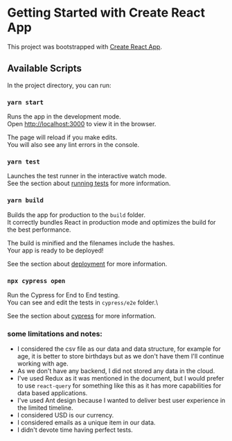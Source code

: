 
# Getting Started with Create React App

This project was bootstrapped with [Create React App](https://github.com/facebook/create-react-app).

## Available Scripts

In the project directory, you can run:

### `yarn start`

Runs the app in the development mode.\
Open [http://localhost:3000](http://localhost:3000) to view it in the browser.

The page will reload if you make edits.\
You will also see any lint errors in the console.

### `yarn test`

Launches the test runner in the interactive watch mode.\
See the section about [running tests](https://facebook.github.io/create-react-app/docs/running-tests) for more information.

### `yarn build`

Builds the app for production to the `build` folder.\
It correctly bundles React in production mode and optimizes the build for the best performance.

The build is minified and the filenames include the hashes.\
Your app is ready to be deployed!

See the section about [deployment](https://facebook.github.io/create-react-app/docs/deployment) for more information.

### `npx cypress open`

Run the Cypress for End to End testing.\
You can see and edit the tests in `cypress/e2e` folder.\

See the section about [cypress](https://docs.cypress.io/guides/getting-started/opening-the-app) for more information.


### some limitations and notes: 
- I considered the csv file as our data and data structure, for example for age, it is better to store birthdays but as we don't have them I'll continue working with age.
- As we don't have any backend, I did not stored any data in the cloud.
- I've used Redux as it was mentioned in the document, but I would prefer to use `react-query` for something like this as it has more capabilities for data based applications.
- I've used Ant design because I wanted to deliver best user experience in the limited timeline.
- I considered USD is our currency.
- I considered emails as a unique item in our data.
- I didn't devote time having perfect tests.